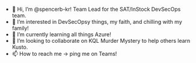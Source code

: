 - 👋 Hi, I’m @spencerb-kr! Team Lead for the SAT/InStock DevSecOps team.
- 👀 I’m interested in DevSecOpsy things, my faith, and chilling with my family!
- 🌱 I’m currently learning all things Azure!
- 💞️ I’m looking to collaborate on KQL Murder Mystery to help others learn Kusto.
- 📫 How to reach me -> ping me on Teams!

